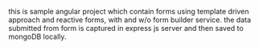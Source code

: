this is sample angular project which contain forms using template driven approach and reactive forms, with and w/o form builder service.
the data submitted from form is captured in express js server and then saved to mongoDB locally.


